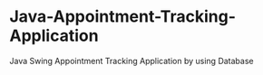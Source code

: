 # Java-Appointment-Tracking-Application
Java Swing Appointment Tracking Application by using Database 
